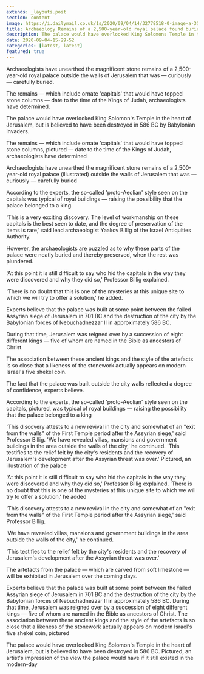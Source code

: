 ```yaml
---
extends: _layouts.post
section: content
image: https://i.dailymail.co.uk/1s/2020/09/04/14/32778518-0-image-a-35_1599226721069.jpg 
title: Archaeology Remains of a 2,500-year-old royal palace found buried outside the walls of Jerusalem 
description: The palace would have overlooked King Solomons Temple in the heart of Jerusalem, but is believed to have been destroyed in 586 BC. 
date: 2020-09-04-15-29-52 
categories: [latest, latest] 
featured: true 
--- 
```

Archaeologists have unearthed the magnificent stone remains of a 2,500-year-old royal palace outside the walls of Jerusalem that was — curiously — carefully buried.

The remains — which include ornate 'capitals' that would have topped stone columns — date to the time of the Kings of Judah, archaeologists have determined.

The palace would have overlooked King Solomon's Temple in the heart of Jerusalem, but is believed to have been destroyed in 586 BC by Babylonian invaders.

The remains — which include ornate 'capitals' that would have topped stone columns, pictured — date to the time of the Kings of Judah, archaeologists have determined

Archaeologists have unearthed the magnificent stone remains of a 2,500-year-old royal palace (illustrated) outside the walls of Jerusalem that was — curiously — carefully buried

According to the experts, the so-called 'proto-Aeolian' style seen on the capitals was typical of royal buildings — raising the possibility that the palace belonged to a king.

'This is a very exciting discovery. The level of workmanship on these capitals is the best seen to date, and the degree of preservation of the items is rare,' said lead archaeologist Yaakov Billig of the ‎Israel Antiquities Authority.

However, the archaeologists are puzzled as to why these parts of the palace were neatly buried and thereby preserved, when the rest was plundered.

'At this point it is still difficult to say who hid the capitals in the way they were discovered and why they did so,' Professor Billig explained.

'There is no doubt that this is one of the mysteries at this unique site to which we will try to offer a solution,' he added.

Experts believe that the palace was built at some point between the failed Assyrian siege of Jerusalem in 701 BC and the destruction of the city by the Babylonian forces of Nebuchadnezzar II in approximately 586 BC.

During that time, Jerusalem was reigned over by a succession of eight different kings — five of whom are named in the Bible as ancestors of Christ. 

The association between these ancient kings and the style of the artefacts is so close that a likeness of the stonework actually appears on modern Israel's five shekel coin. 

The fact that the palace was built outside the city walls reflected a degree of confidence, experts believe.

According to the experts, the so-called 'proto-Aeolian' style seen on the capitals, pictured, was typical of royal buildings — raising the possibility that the palace belonged to a king

'This discovery attests to a new revival in the city and somewhat of an "exit from the walls" of the First Temple period after the Assyrian siege,' said Professor Billig. 'We have revealed villas, mansions and government buildings in the area outside the walls of the city,' he continued. 'This testifies to the relief felt by the city's residents and the recovery of Jerusalem's development after the Assyrian threat was over.' Pictured, an illustration of the palace

'At this point it is still difficult to say who hid the capitals in the way they were discovered and why they did so,' Professor Billig explained. 'There is no doubt that this is one of the mysteries at this unique site to which we will try to offer a solution,' he added

'This discovery attests to a new revival in the city and somewhat of an "exit from the walls" of the First Temple period after the Assyrian siege,' said Professor Billig.

'We have revealed villas, mansions and government buildings in the area outside the walls of the city,' he continued.

'This testifies to the relief felt by the city's residents and the recovery of Jerusalem's development after the Assyrian threat was over.'

The artefacts from the palace — which are carved from soft limestone — will be exhibited in Jerusalem over the coming days.

Experts believe that the palace was built at some point between the failed Assyrian siege of Jerusalem in 701 BC and the destruction of the city by the Babylonian forces of Nebuchadnezzar II in approximately 586 BC. During that time, Jerusalem was reigned over by a succession of eight different kings — five of whom are named in the Bible as ancestors of Christ. The association between these ancient kings and the style of the artefacts is so close that a likeness of the stonework actually appears on modern Israel's five shekel coin, pictured

The palace would have overlooked King Solomon's Temple in the heart of Jerusalem, but is believed to have been destroyed in 586 BC. Pictured, an artist's impression of the view the palace would have if it still existed in the modern-day

